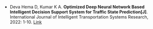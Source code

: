 * Deva Hema D, Kumar K A. <b>Optimized Deep Neural Network Based Intelligent Decision Support System for Traffic State Prediction[J]</b>. International Journal of Intelligent Transportation Systems Research, 2022: 1-10. [Link](https://link.springer.com/article/10.1007/s13177-022-00332-2)
